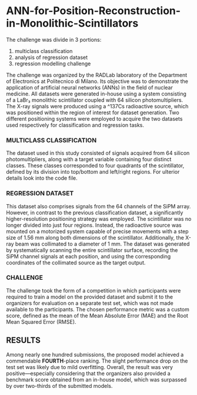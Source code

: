 # ANN-for-Position-Reconstruction-in-Monolithic-Scintillators
The challenge was divide in 3 portions:
  1) multiclass classification
  2) analysis of regression dataset
  3) regression modelling challenge

The challenge was organized by the RADLab laboratory of the Department of Electronics at Politecnico di Milano. Its objective was to demonstrate the application of artificial neural networks (ANNs) in the field of nuclear medicine. All datasets were generated in-house using a system consisting of a LaBr₃ monolithic scintillator coupled with 64 silicon photomultipliers. The X-ray signals were produced using a ^137Cs radioactive source, which was positioned within the region of interest for dataset generation. Two different positioning systems were employed to acquire the two datasets used respectively for classification and regression tasks.

### MULTICLASS CLASSIFICATION
The dataset used in this study consisted of signals acquired from 64 silicon photomultipliers, along with a target variable containing four distinct classes. These classes corresponded to four quadrants of the scintillator, defined by its division into top/bottom and left/right regions. For ulterior details look into the code file.

### REGRESSION DATASET
This dataset also comprises signals from the 64 channels of the SiPM array. However, in contrast to the previous classification dataset, a significantly higher-resolution positioning strategy was employed. The scintillator was no longer divided into just four regions. Instead, the radioactive source was mounted on a motorized system capable of precise movements with a step size of 1.56 mm along both dimensions of the scintillator. Additionally, the X-ray beam was collimated to a diameter of 1 mm. The dataset was generated by systematically scanning the entire scintillator surface, recording the SiPM channel signals at each position, and using the corresponding coordinates of the collimated source as the target output.

### CHALLENGE

The challenge took the form of a competition in which participants were required to train a model on the provided dataset and submit it to the organizers for evaluation on a separate test set, which was not made available to the participants. The chosen performance metric was a custom score, defined as the mean of the Mean Absolute Error (MAE) and the Root Mean Squared Error (RMSE). 

## RESULTS
Among nearly one hundred submissions, the proposed model achieved a commendable **FOURTH**-place ranking. The slight performance drop on the test set was likely due to mild overfitting. Overall, the result was very positive—especially considering that the organizers also provided a benchmark score obtained from an in-house model, which was surpassed by over two-thirds of the submitted models.

